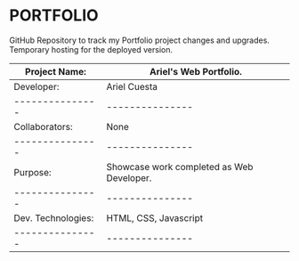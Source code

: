 # PORTFOLIO
GitHub Repository to track my Portfolio project changes and upgrades. Temporary hosting for the deployed version.

|Project Name: |Ariel's Web Portfolio.|
| --------------- | --------------- |
|Developer:| Ariel Cuesta|
| --------------- | --------------- |
|Collaborators:| None|
| --------------- | --------------- |
|Purpose:| Showcase work completed as Web Developer.|
| --------------- | --------------- |
|Dev. Technologies:| HTML, CSS, Javascript|
| --------------- | --------------- |